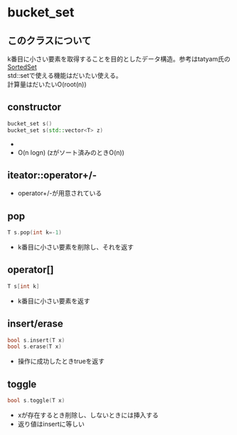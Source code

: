 # bucket_set
## このクラスについて
k番目に小さい要素を取得することを目的としたデータ構造。参考はtatyam氏の[SortedSet](https://github.com/tatyam-prime/SortedSet/tree/main)  
std::setで使える機能はだいたい使える。  
計算量はだいたいO(root(n))
## constructor
```cpp
bucket_set s()
bucket_set s(std::vector<T> z)
```
* 
* O(n logn) (zがソート済みのときO(n))
## iteator::operator+/-
* operator+/-が用意されている
## pop
```cpp
T s.pop(int k=-1)
```
* k番目に小さい要素を削除し、それを返す
## operator[]
```cpp
T s[int k]
```
* k番目に小さい要素を返す
## insert/erase
```cpp
bool s.insert(T x)
bool s.erase(T x)
```
* 操作に成功したときtrueを返す
## toggle
```cpp
bool s.toggle(T x)
```
* xが存在するとき削除し、しないときには挿入する
* 返り値はinsertに等しい
